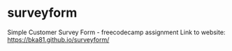 # surveyform
Simple Customer Survey Form - freecodecamp assignment
Link to website: https://bka81.github.io/surveyform/ 
